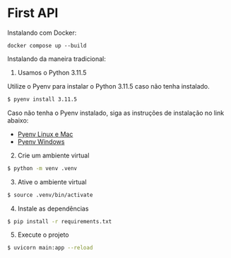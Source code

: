 # First API

Instalando com Docker:

```
docker compose up --build
```

Instalando da maneira tradicional:

1) Usamos o Python 3.11.5

Utilize o Pyenv para instalar o Python 3.11.5 caso não tenha instalado.

```bash
$ pyenv install 3.11.5
```

Caso não tenha o Pyenv instalado, siga as instruções de instalação no link abaixo:

- [Pyenv Linux e Mac](https://github.com/pyenv/pyenv)
- [Pyenv Windows](https://github.com/pyenv/pyenv)

2) Crie um ambiente virtual

```bash
$ python -m venv .venv
```

3) Ative o ambiente virtual

```bash
$ source .venv/bin/activate
```

4) Instale as dependências

```bash
$ pip install -r requirements.txt
```

5) Execute o projeto

```bash
$ uvicorn main:app --reload
```

